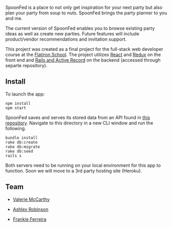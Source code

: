 SpoonFed is a place to not only get inspiration for your next party but also plan your party from soup to nuts. SpoonFed brings the party planner to you and me. 

The current version of SpoonFed enables you to browse existing party ideas as well as create new parties. Future features will include product/vendor recommendations and invitation support.


This project was created as a final project for the full-stack web developer course at the [Flatiron School](https://flatironschool.com/). The project utilizes [React](https://github.com/facebookincubator/create-react-app) and [Redux](http://redux.js.org/) on the front end and [Rails and Active Record](http://guides.rubyonrails.org/active_record_basics.html) on the backend (accessed through separte repository). 




## Install

To launch the app:
```
npm install
npm start

```
SpoonFed saves and serves its stored data from an API found in [this repository](https://github.com/ValerieMcCarthy/spoonfed-api). Navigate to this directory in a new CLI window and run the following.
```
bundle install
rake db:create
rake db:migrate
rake db:seed
rails s

```
Both servers need to be running on your local environment for this app to function. Soon we will move to a 3rd party hosting site (Heroku). 



## Team

* [Valerie McCarthy](https://github.com/ValerieMcCarthy)

* [Ashley Robinson](https://github.com/howers)

* [Frankie Ferreira](https://github.com/FrankieMFerreira)


